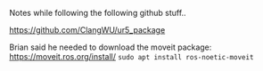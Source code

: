 Notes while following the following github stuff..

https://github.com/ClangWU/ur5_package

Brian said he needed to download the moveit package: https://moveit.ros.org/install/
`sudo apt install ros-noetic-moveit`
